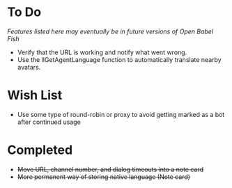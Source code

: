 # To Do #

_Features listed here may eventually be in future versions of Open Babel Fish_

  * Verify that the URL is working and notify what went wrong.
  * Use the llGetAgentLanguage function to automatically translate nearby avatars.

# Wish List #
  * Use some type of round-robin or proxy to avoid getting marked as a bot after continued usage

# Completed #
  * ~~Move URL, channel number, and dialog timeouts into a note card~~
  * ~~More permanent way of storing native language (Note card)~~